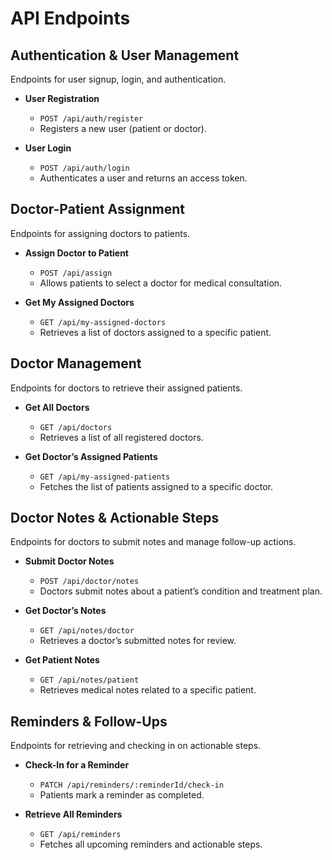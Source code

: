 # API Endpoints

## Authentication & User Management

Endpoints for user signup, login, and authentication.

- **User Registration**

  - `POST /api/auth/register`
  - Registers a new user (patient or doctor).

- **User Login**
  - `POST /api/auth/login`
  - Authenticates a user and returns an access token.

## Doctor-Patient Assignment

Endpoints for assigning doctors to patients.

- **Assign Doctor to Patient**

  - `POST /api/assign`
  - Allows patients to select a doctor for medical consultation.

- **Get My Assigned Doctors**
  - `GET /api/my-assigned-doctors`
  - Retrieves a list of doctors assigned to a specific patient.

## Doctor Management

Endpoints for doctors to retrieve their assigned patients.

- **Get All Doctors**

  - `GET /api/doctors`
  - Retrieves a list of all registered doctors.

- **Get Doctor’s Assigned Patients**
  - `GET /api/my-assigned-patients`
  - Fetches the list of patients assigned to a specific doctor.

## Doctor Notes & Actionable Steps

Endpoints for doctors to submit notes and manage follow-up actions.

- **Submit Doctor Notes**

  - `POST /api/doctor/notes`
  - Doctors submit notes about a patient’s condition and treatment plan.

- **Get Doctor’s Notes**

  - `GET /api/notes/doctor`
  - Retrieves a doctor’s submitted notes for review.

- **Get Patient Notes**
  - `GET /api/notes/patient`
  - Retrieves medical notes related to a specific patient.

## Reminders & Follow-Ups

Endpoints for retrieving and checking in on actionable steps.

- **Check-In for a Reminder**

  - `PATCH /api/reminders/:reminderId/check-in`
  - Patients mark a reminder as completed.

- **Retrieve All Reminders**
  - `GET /api/reminders`
  - Fetches all upcoming reminders and actionable steps.
